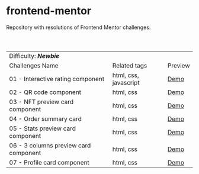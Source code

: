 # frontend-mentor
Repository with resolutions of Frontend Mentor challenges.

<table>
<header>
  <tr>
    <td colspan="4">Difficulty: <strong><em>Newbie</em></strong></td>
  </tr>
  <tr>
    <td>Challenges Name</td>
    <td>Related tags</td>
    <td>Preview</td>
  </tr>
</header>
<tr>
  <td>01 - Interactive rating component</td>
  <td>html, css, javascript</td>
  <td><a href="https://krossbr.github.io/frontend-mentor/01%20-%20Rating/index.html" target="_blank">Demo</a></td>
</tr>
<tr>
  <td>02 - QR code component</td>
  <td>html, css</td>
  <td><a href="https://krossbr.github.io/frontend-mentor/02%20-%20QR%20Code/index.html" target="_blank">Demo</a></td>
</tr>
<tr>
  <td>03 - NFT preview card component</td>
  <td>html, css</td>
  <td><a href="https://krossbr.github.io/frontend-mentor/03%20-%20NFT/index.html" target="_blank">Demo</a></td>
</tr>
<tr>
  <td>04 - Order summary card</td>
  <td>html, css</td>
  <td><a href="https://krossbr.github.io/frontend-mentor/04%20-%20Order%20Summary/index.html" target="_blank">Demo</a></td>
</tr>
<tr>
  <td>05 - Stats preview card component</td>
  <td>html, css</td>
  <td><a href="https://krossbr.github.io/frontend-mentor/05%20-%20Stats%20Preview/index.html" target="_blank">Demo</a></td>
</tr>
<tr>
  <td>06 - 3 columns preview card component</td>
  <td>html, css</td>
  <td><a href="https://krossbr.github.io/frontend-mentor/06%20-%203%20columns%20preview/index.html" target="_blank">Demo</a></td>
</tr>
<tr>
  <td>07 - Profile card component</td>
  <td>html, css</td>
  <td><a href="https://krossbr.github.io/frontend-mentor/07%20-%20Profile%20Card/index.html" target="_blank">Demo</a></td>
</tr>
</table>
